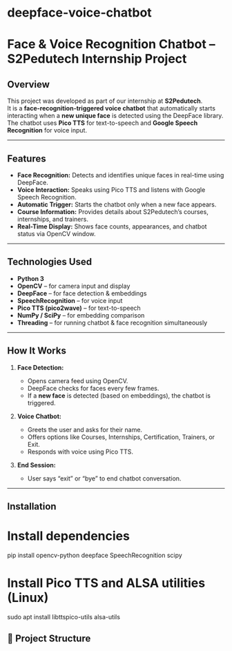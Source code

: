 # deepface-voice-chatbot
# Face & Voice Recognition Chatbot – S2Pedutech Internship Project

##  Overview
This project was developed as part of our internship at **S2Pedutech**.  
It is a **face-recognition-triggered voice chatbot** that automatically starts interacting when a **new unique face** is detected using the DeepFace library.  
The chatbot uses **Pico TTS** for text-to-speech and **Google Speech Recognition** for voice input.

---

##  Features
- **Face Recognition:** Detects and identifies unique faces in real-time using DeepFace.
- **Voice Interaction:** Speaks using Pico TTS and listens with Google Speech Recognition.
- **Automatic Trigger:** Starts the chatbot only when a new face appears.
- **Course Information:** Provides details about S2Pedutech’s courses, internships, and trainers.
- **Real-Time Display:** Shows face counts, appearances, and chatbot status via OpenCV window.

---

##  Technologies Used
- **Python 3**
- **OpenCV** – for camera input and display
- **DeepFace** – for face detection & embeddings
- **SpeechRecognition** – for voice input
- **Pico TTS (pico2wave)** – for text-to-speech
- **NumPy / SciPy** – for embedding comparison
- **Threading** – for running chatbot & face recognition simultaneously

---

##  How It Works
1. **Face Detection:**  
   - Opens camera feed using OpenCV.  
   - DeepFace checks for faces every few frames.
   - If a **new face** is detected (based on embeddings), the chatbot is triggered.

2. **Voice Chatbot:**  
   - Greets the user and asks for their name.  
   - Offers options like Courses, Internships, Certification, Trainers, or Exit.  
   - Responds with voice using Pico TTS.

3. **End Session:**  
   - User says “exit” or “bye” to end chatbot conversation.

---

##  Installation

# Install dependencies
pip install opencv-python deepface SpeechRecognition scipy

# Install Pico TTS and ALSA utilities (Linux)
sudo apt install libttspico-utils alsa-utils


## 📂 Project Structure
